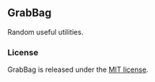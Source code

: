 ## GrabBag

Random useful utilities.


### License

GrabBag is released under the [MIT license](http://opensource.org/licenses/MIT).

